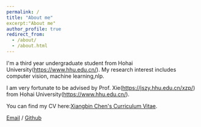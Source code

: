 ```yaml
---
permalink: /
title: "About me"
excerpt:"About me"
author_profile: true
redirect_from: 
  - /about/
  - /about.html
---
```


I'm a third year undergraduate student from Hohai University(https://www.hhu.edu.cn/). My research interest includes computer vision, machine learning,nlp.

I am very fortunate to be advised by Prof. Xie(https://jszy.hhu.edu.cn/xzp/)  from Hohai University(https://www.hhu.edu.cn/).

You can find my CV here:[Xiangbin Chen's Curriculum Vitae](../assets/Curriculum_Vitae.pdf).

[Email](mailto:xbchen@hhu.edu.cn) / [Github](https://github.com/1usernamesss)
